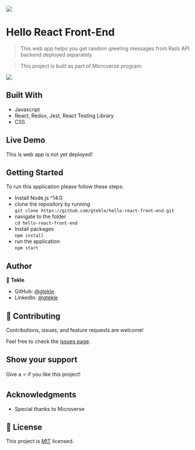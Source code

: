 ![](https://img.shields.io/badge/Microverse-blueviolet)

# Hello React Front-End

> This web app helps you get random greeting messages from Rails API backend deployed separately.

> This project is built as part of Microverse program.

![](./src/assets/img/demo.gif)

## Built With

- Javascript
- React, Redux, Jest, React Testing Library
- CSS

## Live Demo
This is web app is not yet deployed!

## Getting Started

To run this application please follow these steps:

- Install Node.js ^14.0
- clone the repository by running\
    `git clone https://github.com/gtekle/hello-react-front-end.git`
- navigate to the folder\
    `cd hello-react-front-end`
- Install packages\
    `npm install`
- run the application\
    `npm start`

## Author

👤 **Tekle**

- GitHub: [@gtekle](https://github.com/gtekle)
- LinkedIn: [@gtekle](www.linkedin.com/in/gtekle)

## 🤝 Contributing

Contributions, issues, and feature requests are welcome!

Feel free to check the [issues page](../../issues/).

## Show your support

Give a ⭐️ if you like this project!

## Acknowledgments

- Special thanks to Microverse

## 📝 License

This project is [MIT](./MIT.md) licensed.